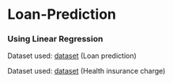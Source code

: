 # Loan-Prediction

### Using Linear Regression

Dataset used: [dataset](https://www.kaggle.com/vtella/starter-loan-prediction-problem-36866eee-e/data) (Loan prediction)

Dataset used: [dataset](https://www.kaggle.com/mirichoi0218/insurance) (Health insurance charge)

